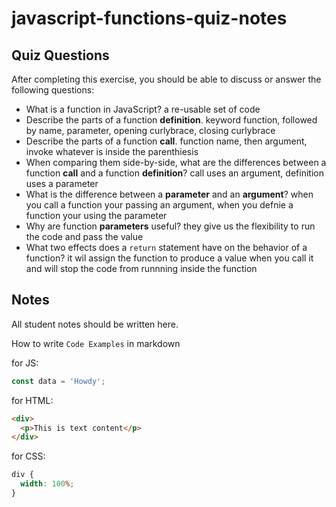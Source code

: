 # javascript-functions-quiz-notes

## Quiz Questions

After completing this exercise, you should be able to discuss or answer the following questions:

- What is a function in JavaScript?
  a re-usable set of code
- Describe the parts of a function **definition**.
  keyword function, followed by name, parameter, opening curlybrace, closing curlybrace
- Describe the parts of a function **call**.
  function name, then argument, invoke whatever is inside the parenthiesis
- When comparing them side-by-side, what are the differences between a function **call** and a function **definition**?
  call uses an argument, definition uses a parameter
- What is the difference between a **parameter** and an **argument**?
  when you call a function your passing an argument, when you defnie a function your using the parameter
- Why are function **parameters** useful?
  they give us the flexibility to run the code and pass the value
- What two effects does a `return` statement have on the behavior of a function?
  it wil assign the function to produce a value when you call it and will stop the code from runnning inside the function

## Notes

All student notes should be written here.

How to write `Code Examples` in markdown

for JS:

```javascript
const data = 'Howdy';
```

for HTML:

```html
<div>
  <p>This is text content</p>
</div>
```

for CSS:

```css
div {
  width: 100%;
}
```
